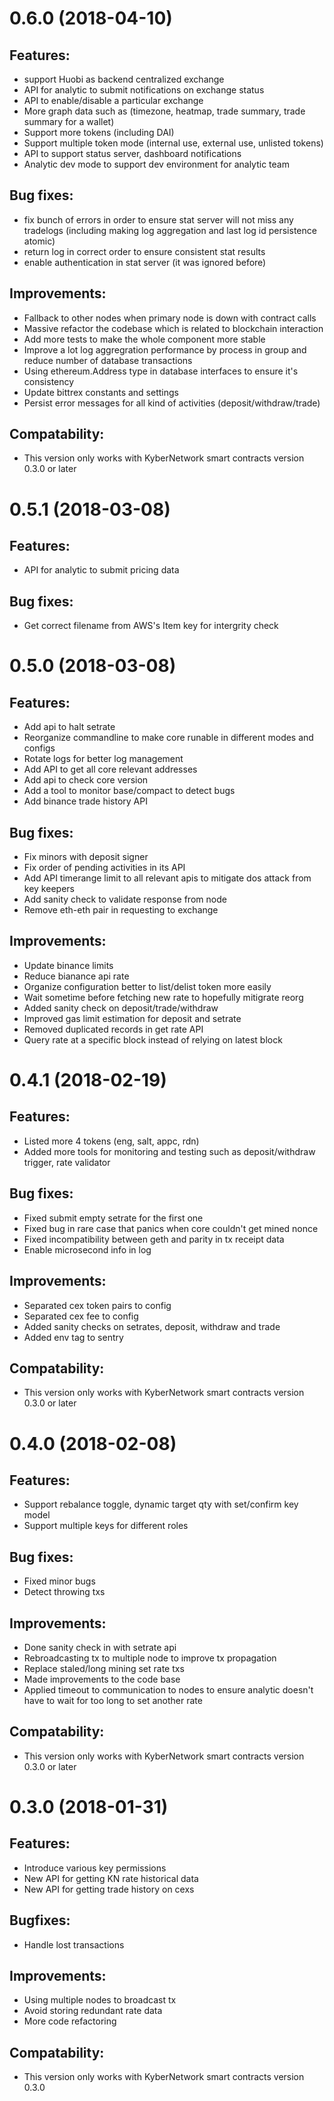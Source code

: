 # 0.6.0 (2018-04-10)

## Features:
- support Huobi as backend centralized exchange
- API for analytic to submit notifications on exchange status
- API to enable/disable a particular exchange
- More graph data such as (timezone, heatmap, trade summary, trade summary for a wallet)
- Support more tokens (including DAI)
- Support multiple token mode (internal use, external use, unlisted tokens)
- API to support status server, dashboard notifications
- Analytic dev mode to support dev environment for analytic team


## Bug fixes:
- fix bunch of errors in order to ensure stat server will not miss any tradelogs (including making log aggregation and last log id persistence atomic)
- return log in correct order to ensure consistent stat results
- enable authentication in stat server (it was ignored before)

## Improvements:
- Fallback to other nodes when primary node is down with contract calls
- Massive refactor the codebase which is related to blockchain interaction
- Add more tests to make the whole component more stable
- Improve a lot log aggregration performance by process in group and reduce number of database transactions
- Using ethereum.Address type in database interfaces to ensure it's consistency
- Update bittrex constants and settings
- Persist error messages for all kind of activities (deposit/withdraw/trade)

## Compatability:
- This version only works with KyberNetwork smart contracts version 0.3.0 or later

# 0.5.1 (2018-03-08)
## Features: 
- API for analytic to submit pricing data

## Bug fixes:
- Get correct filename from AWS's Item key for intergrity check

# 0.5.0 (2018-03-08)

## Features:
- Add api to halt setrate
- Reorganize commandline to make core runable in different modes and configs
- Rotate logs for better log management
- Add API to get all core relevant addresses
- Add api to check core version
- Add a tool to monitor base/compact to detect bugs
- Add binance trade history API
## Bug fixes:
- Fix minors with deposit signer
- Fix order of pending activities in its API
- Add API timerange limit to all relevant apis to mitigate dos attack from key keepers
- Add sanity check to validate response from node
- Remove eth-eth pair in requesting to exchange
## Improvements:
- Update binance limits
- Reduce bianance api rate
- Organize configuration better to list/delist token more easily
- Wait sometime before fetching new rate to hopefully mitigrate reorg
- Added sanity check on deposit/trade/withdraw
- Improved gas limit estimation for deposit and setrate
- Removed duplicated records in get rate API
- Query rate at a specific block instead of relying on latest block

# 0.4.1 (2018-02-19)
## Features:
- Listed more 4 tokens (eng, salt, appc, rdn)
- Added more tools for monitoring and testing such as deposit/withdraw trigger, rate validator

## Bug fixes:
- Fixed submit empty setrate for the first one
- Fixed bug in rare case that panics when core couldn't get mined nonce
- Fixed incompatibility between geth and parity in tx receipt data
- Enable microsecond info in log

## Improvements:
- Separated cex token pairs to config
- Separated cex fee to config
- Added sanity checks on setrates, deposit, withdraw and trade
- Added env tag to sentry

## Compatability:
- This version only works with KyberNetwork smart contracts version 0.3.0 or later

# 0.4.0 (2018-02-08)

## Features:
- Support rebalance toggle, dynamic target qty with set/confirm key model
- Support multiple keys for different roles

## Bug fixes:
- Fixed minor bugs
- Detect throwing txs

## Improvements:
- Done sanity check in with setrate api
- Rebroadcasting tx to multiple node to improve tx propagation
- Replace staled/long mining set rate txs
- Made improvements to the code base
- Applied timeout to communication to nodes to ensure analytic doesn't have to wait for too long to set another rate

## Compatability:
- This version only works with KyberNetwork smart contracts version 0.3.0 or later

# 0.3.0 (2018-01-31)

## Features:
- Introduce various key permissions
- New API for getting KN rate historical data
- New API for getting trade history on cexs

## Bugfixes:
- Handle lost transactions

## Improvements:
- Using multiple nodes to broadcast tx
- Avoid storing redundant rate data
- More code refactoring

## Compatability:
- This version only works with KyberNetwork smart contracts version 0.3.0



